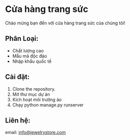 # Cửa hàng trang sức

Chào mừng bạn đến với cửa hàng trang sức của chúng tôi! 
## Phân Loại:
- Chất lượng cao
- Mẫu mã độc đáo
- Nhập khẩu quốc tế

## Cài đặt:
1. Clone the repository.
2. Mở thư mục dự án
3. Kích hoạt môi trường ảo
4. Chạy python manage.py runserver

## Liên hệ:
email: info@jewelrystore.com
